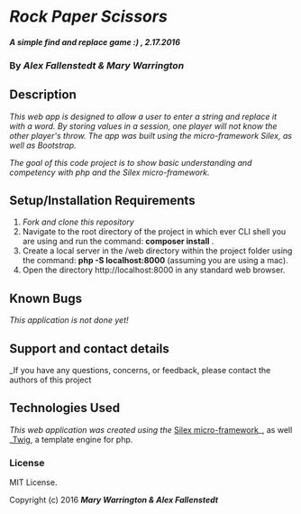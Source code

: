 # _Rock Paper Scissors_

#### _A simple find and replace game :) , 2.17.2016_

### By _**Alex Fallenstedt & Mary Warrington**_

## Description

_This web app is designed to allow a user to enter a string and replace it with a word. By storing values in a session, one player will not know the other player's throw. The app was built using the micro-framework Silex, as well as Bootstrap._

_The goal of this code project is to show basic understanding and competency with php and the Silex micro-framework._


## Setup/Installation Requirements

1. _Fork and clone this repository_
2. Navigate to the root directory of the project in which ever CLI shell you are using and run the command: __composer install__ .
3. Create a local server in the /web directory within the project folder using the command: __php -S localhost:8000__ (assuming you are using a mac).
4. Open the directory http://localhost:8000 in any standard web browser.

## Known Bugs

_This application is not done yet!_


## Support and contact details

_If you have any questions, concerns, or feedback, please contact the authors of this project

## Technologies Used

_This web application was created using the_  [Silex micro-framework](http://silex.sensiolabs.org/)_, as well _[Twig](http://twig.sensiolabs.org/), a template engine for php.

### License

MIT License.

Copyright (c) 2016 **_Mary Warrington & Alex Fallenstedt_**
